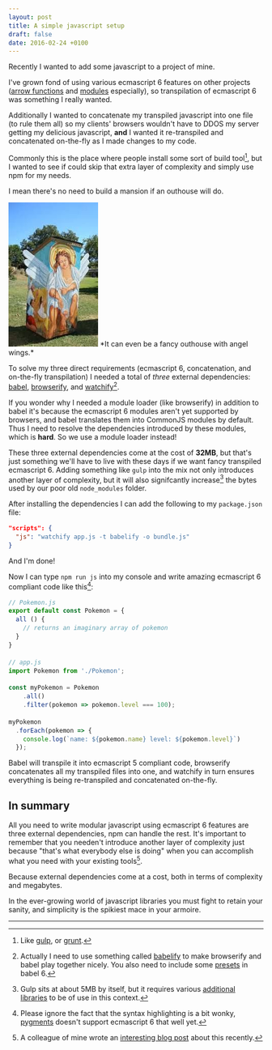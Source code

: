 ```yaml
---
layout: post
title: A simple javascript setup
draft: false
date: 2016-02-24 +0100
---
```


Recently I wanted to add some javascript to a project of mine. 

I've grown fond of using various ecmascript 6 features on other
projects ([arrow functions](https://strongloop.com/strongblog/an-introduction-to-javascript-es6-arrow-functions/) and [modules](https://eviltrout.com/2014/05/03/getting-started-with-es6.html) especially), so transpilation
of ecmascript 6 was something I really wanted.

Additionally I wanted to concatenate my transpiled javascript into one file 
(to rule them all) so my clients' browsers wouldn't have to 
DDOS my server getting my delicious javascript, **and** I wanted it
re-transpiled and concatenated on-the-fly as I made changes to my code.

Commonly this is the place where people install some sort of build tool[^1],
but I wanted to see if could skip that extra layer of complexity and simply
use npm for my needs.

I mean there's no need to build a mansion if an outhouse will do.

<img class="flex float-center" src="/public/images/posts/outhouse.jpg" />
*It can even be a fancy outhouse with angel wings.*

To solve my three direct requirements (ecmascript 6, concatenation, and on-the-fly 
transpilation) I needed a total of *three* external dependencies: [babel](https://babeljs.io),
[browserify](https://browserify.org), and [watchify](https://github.com/substack/watchify)[^2].

If you wonder why I needed a module loader (like browserify) in addition to babel it's because
the ecmascript 6 modules aren't yet supported by browsers, and babel translates them into
CommonJS modules by default. Thus I need to resolve the dependencies introduced by these
modules, which is **hard**. So we use a module loader instead!

These three external dependencies come at the cost of **32MB**, but that's just
something we'll have to live with these days if we want fancy transpiled 
ecmascript 6. Adding something like `gulp` into the mix not only introduces another
layer of complexity, but it will also signifcantly increase[^3] the bytes used by our
poor old `node_modules` folder.

After installing the dependencies I can add the following to my `package.json` file:

```json
"scripts": { 
  "js": "watchify app.js -t babelify -o bundle.js"
}
```

And I'm done!

Now I can type `npm run js` into my console and write amazing ecmascript 6 
compliant code like this[^4]:

```js 
// Pokemon.js
export default const Pokemon = {
  all () {
    // returns an imaginary array of pokemon
  }
}

// app.js
import Pokemon from './Pokemon';

const myPokemon = Pokemon
    .all() 
    .filter(pokemon => pokemon.level === 100);

myPokemon
  .forEach(pokemon => {
    console.log(`name: ${pokemon.name} level: ${pokemon.level}`)
  });
```

Babel will transpile it into ecmascript 5 compliant code, browserify concatenates all
my transpiled files into one, and watchify in turn ensures everything is being re-transpiled
and concatenated on-the-fly.

## In summary

All you need to write modular javascript using ecmascript 6 features 
are three external dependencies, npm can handle the rest. It's important
to remember that you needen't introduce another layer of complexity just
because "that's what everybody else is doing" when you can accomplish
what you need with your existing tools[^5].

Because external dependencies come at a cost, both in terms of complexity and megabytes.

In the ever-growing world of javascript libraries you must fight
to retain your sanity, and simplicity is the spikiest mace in your armoire.

---

[^1]: Like [gulp](https://gulpjs.com), or [grunt](https://gruntjs.com).
[^2]: Actually I need to use something called [babelify](https://github.com/babel/babelify) to make browserify and babel play together nicely. You also need to include some [presets](https://babeljs.io/docs/plugins/#presets) in babel 6.
[^3]: Gulp sits at about 5MB by itself, but it requires various [additional libraries](https://github.com/gulpjs/gulp/blob/master/docs/recipes/browserify-transforms.md) to be of use in this context.
[^4]: Please ignore the fact that the syntax highlighting is a bit wonky, [pygments](https://pygments.org) doesn't support ecmascript 6 that well yet.
[^5]: A colleague of mine wrote an [interesting blog post](https://open.bekk.no/scaling-frontend-build-steps-by-necessity) about this recently.
